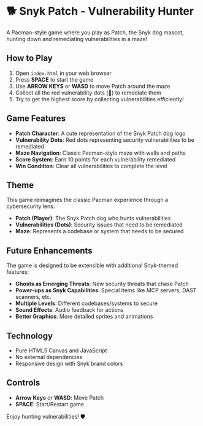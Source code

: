 # 🐕 Snyk Patch - Vulnerability Hunter

A Pacman-style game where you play as Patch, the Snyk dog mascot, hunting down and remediating vulnerabilities in a maze!

## How to Play

1. Open `index.html` in your web browser
2. Press **SPACE** to start the game
3. Use **ARROW KEYS** or **WASD** to move Patch around the maze
4. Collect all the red vulnerability dots (🔴) to remediate them
5. Try to get the highest score by collecting vulnerabilities efficiently!

## Game Features

- **Patch Character**: A cute representation of the Snyk Patch dog logo
- **Vulnerability Dots**: Red dots representing security vulnerabilities to be remediated
- **Maze Navigation**: Classic Pacman-style maze with walls and paths
- **Score System**: Earn 10 points for each vulnerability remediated
- **Win Condition**: Clear all vulnerabilities to complete the level

## Theme

This game reimagines the classic Pacman experience through a cybersecurity lens:

- **Patch (Player)**: The Snyk Patch dog who hunts vulnerabilities
- **Vulnerabilities (Dots)**: Security issues that need to be remediated
- **Maze**: Represents a codebase or system that needs to be secured

## Future Enhancements

The game is designed to be extensible with additional Snyk-themed features:

- **Ghosts as Emerging Threats**: New security threats that chase Patch
- **Power-ups as Snyk Capabilities**: Special items like MCP servers, DAST scanners, etc.
- **Multiple Levels**: Different codebases/systems to secure
- **Sound Effects**: Audio feedback for actions
- **Better Graphics**: More detailed sprites and animations

## Technology

- Pure HTML5 Canvas and JavaScript
- No external dependencies
- Responsive design with Snyk brand colors

## Controls

- **Arrow Keys** or **WASD**: Move Patch
- **SPACE**: Start/Restart game

Enjoy hunting vulnerabilities! 🛡️